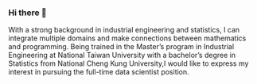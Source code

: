 ### Hi there 👋

<!--
**Yu-Hsin-Chang/Yu-Hsin-Chang** is a ✨ _special_ ✨ repository because its `README.md` (this file) appears on your GitHub profile.

Here are some ideas to get you started:

- 🔭 I’m currently working on ...
- 🌱 I’m currently learning ...
- 👯 I’m looking to collaborate on ...
- 🤔 I’m looking for help with ...
- 💬 Ask me about ...
- 📫 How to reach me: ...
- 😄 Pronouns: ...
- ⚡ Fun fact: ...
-->

With a strong background in industrial engineering and statistics, I can integrate multiple domains and make connections between mathematics and programming. Being trained in the Master’s program in Industrial Engineering at National Taiwan University with a bachelor’s degree in Statistics from National Cheng Kung University,I would like to express my interest in pursuing the full-time data scientist position.
